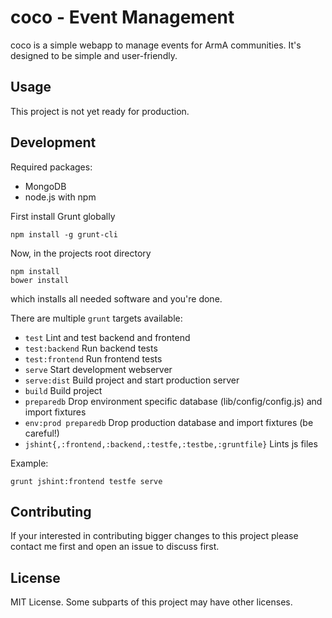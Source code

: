 coco - Event Management
=====

coco is a simple webapp to manage events for ArmA communities. It's designed to be simple and user-friendly.

Usage
-----
This project is not yet ready for production.

Development
-----
Required packages:

* MongoDB
* node.js with npm

First install Grunt globally

    npm install -g grunt-cli

Now, in the projects root directory

    npm install
    bower install

which installs all needed software and you're done.

There are multiple `grunt` targets available:

* `test` Lint and test backend and frontend
* `test:backend` Run backend tests
* `test:frontend` Run frontend tests
* `serve` Start development webserver
* `serve:dist` Build project and start production server
* `build` Build project
* `preparedb` Drop environment specific database (lib/config/config.js) and import fixtures
* `env:prod preparedb` Drop production database and import fixtures (be careful!)
* `jshint{,:frontend,:backend,:testfe,:testbe,:gruntfile}` Lints js files

Example:

    grunt jshint:frontend testfe serve

Contributing
-----
If your interested in contributing bigger changes to this project please contact me first and open an issue to discuss first.


License
-----
MIT License. Some subparts of this project may have other licenses.
